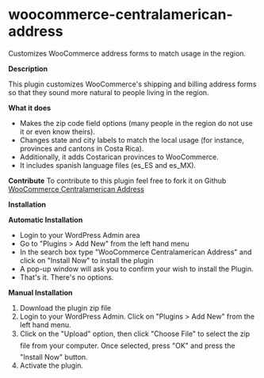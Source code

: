 # woocommerce-centralamerican-address
Customizes WooCommerce address forms to match usage in the region.

**Description**

This plugin customizes WooCommerce's shipping and billing address forms so that they sound more natural to people living in the region.

**What it does**

* Makes the zip code field options (many people in the region do not use it or even know theirs).
* Changes state and city labels to match the local usage (for instance, provinces and cantons in Costa Rica).
* Additionally, it adds Costarican provinces to WooCommerce. 
* It includes spanish language files (es_ES and es_MX).

**Contribute** 
To contribute to this plugin feel free to fork it on Github [WooCommerce Centralamerican Address](https://github.com/matirosero/woocommerce-centralamerican-address)


**Installation**

**Automatic Installation**
* 	Login to your WordPress Admin area
* 	Go to "Plugins > Add New" from the left hand menu
* 	In the search box type "WooCommerce Centralamerican Address" and click on "Install Now" to install the plugin
*	A pop-up window will ask you to confirm your wish to install the Plugin.
*   That's it. There's no options.

**Manual Installation**
1. 	Download the plugin zip file
2. 	Login to your WordPress Admin. Click on "Plugins > Add New" from the left hand menu.
3.	Click on the "Upload" option, then click "Choose File" to select the zip file from your computer. Once selected, press "OK" and press the "Install Now" button.
4.	Activate the plugin.